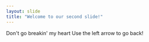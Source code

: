 ```yaml
---
layout: slide
title: "Welcome to our second slide!"
---
```

Don't go breakin' my heart
Use the left arrow to go back!
